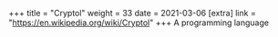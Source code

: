 +++
title = "Cryptol"
weight = 33
date = 2021-03-06
[extra]
link = "https://en.wikipedia.org/wiki/Cryptol"
+++
A programming language

